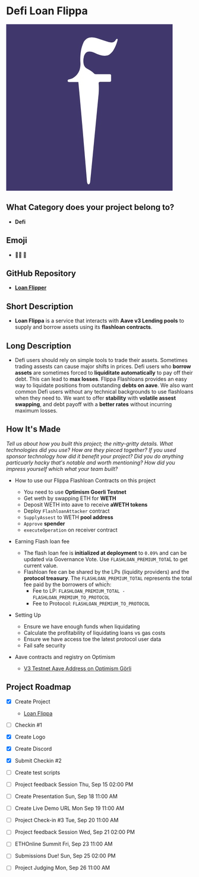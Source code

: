 
# Defi Loan Flippa
![Flippa Logo](./logo.jpg)

## What Category does your project belong to?
- **Defi**

## Emoji
- **🧑‍🌾 🌾**

## GitHub Repository
- [**Loan Flipper**](https://github.com/mmsaki/eth-online-2022)

## Short Description
- **Loan Flippa** is a service that interacts with **Aave  v3 Lending pools** to supply and borrow assets using its **flashloan contracts**.

## Long Description

- Defi users should rely on simple tools to trade their assets. Sometimes trading assests can cause major shifts in prices. Defi users who **borrow assets** are sometimes forced to **liquiditate automatically** to pay off their debt. This can lead to **max losses**. Flippa Flashloans provides an easy way to  liquidate positions from outstanding **debts on aave**. We also want common Defi users without any technical backgrounds to use flashloans when they need to. We want to offer **stability** with **volatile assest swapping**, and debt payoff with a **better rates** without incurring maximum losses.

## How It's Made
*Tell us about how you built this project; the nitty-gritty details. What technologies did you use? How are they pieced together? If you used sponsor technology how did it benefit your project? Did you do anything particuarly hacky that's notable and worth mentioning? How did you impress yourself which what your team built?*

- How to use our Flippa Flashloan Contracts on this project
    - You need to use **Optimism Goerli Testnet**
    - Get weth by swapping ETH for **WETH** 
    - Deposit WETH into aave to receive **aWETH tokens**
    - Deploy `FlashloanAttacker` contract
    - `SupplyAssest` to WETH **pool address**
    - `Approve` **spender**
    - `executeOperation` on receiver contract

- Earning Flash loan fee
    - The flash loan fee is **initialized at deployment** to `0.09%` and can be updated via Governance Vote. Use `FLASHLOAN_PREMIUM_TOTA`L to get current value.
    - Flashloan fee can be shared by the LPs (liquidity providers) and the **protocol treasury**. The `FLASHLOAN_PREMIUM_TOTAL` represents the total fee paid by the borrowers of which:
        - Fee to LP: `FLASHLOAN_PREMIUM_TOTAL - FLASHLOAN_PREMIUM_TO_PROTOCOL`
        - Fee to Protocol: `FLASHLOAN_PREMIUM_TO_PROTOCOL`

- Setting Up
    - Ensure we have enough funds when liquidating
    - Calculate the profitability of liquidating loans vs gas costs
    - Ensure we have access toe the latest protocol user data
    - Fail safe security 
- Aave contracts and registry on Optimism 
    - [V3 Testnet Aave Address on Optimism Görli](https://docs.aave.com/developers/deployed-contracts/v3-testnet-addresses)

## Project Roadmap

- [x] Create Project 
    - [Loan Flippa](https://ethglobal.com/showcase/loan-flippa-8s2mf)
- [ ] Checkin #1
- [x] Create Logo
- [x] Create Discord
- [x] Submit Checkin #2 
- [ ] Create test scripts
- [ ] Project feedback Session Thu, Sep 15 02:00 PM
- [ ] Create Presentation Sun, Sep 18 11:00 AM
- [ ] Create Live Demo URL Mon Sep 19 11:00 AM
- [ ] Project Check-in #3 Tue, Sep 20 11:00 AM
- [ ] Project feedback Session Wed, Sep 21 02:00 PM
- [ ] ETHOnline Summit Fri, Sep 23 11:00 AM
- [ ] Submissions Due! Sun, Sep 25 02:00 PM
- [ ] Project Judging Mon, Sep 26 11:00 AM
 